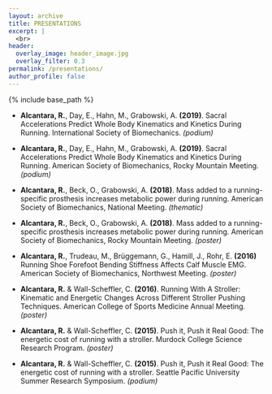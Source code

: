 ```yaml
---
layout: archive
title: PRESENTATIONS
excerpt: |
  <br>
header:
  overlay_image: header_image.jpg
  overlay_filter: 0.3
permalink: /presentations/
author_profile: false
---
```


{% include base_path %}

<!--- below will turn page into collection, pulling from _presentations folder --->
<!---
{% for post in site.presentations reversed %}
  {% include archive-single.html %}
{% endfor %}
--->

* **Alcantara, R.**, Day, E., Hahn, M., Grabowski, A. **(2019)**. Sacral Accelerations Predict Whole Body Kinematics
and Kinetics During Running. International Society of Biomechanics. *(podium)*

* **Alcantara, R.**, Day, E., Hahn, M., Grabowski, A. **(2019)**. Sacral Accelerations Predict Whole Body Kinematics
and Kinetics During Running. American Society of Biomechanics, Rocky Mountain Meeting. *(podium)*

* **Alcantara, R.**, Beck, O., Grabowski, A. **(2018)**. Mass added to a running-specific prosthesis increases
metabolic power during running. American Society of Biomechanics, National Meeting. *(thematic)*

* **Alcantara, R.**, Beck, O., Grabowski, A. **(2018)**. Mass added to a running-specific prosthesis increases
metabolic power during running. American Society of Biomechanics, Rocky Mountain Meeting. *(poster)*

* **Alcantara, R.**, Trudeau, M., Brüggemann, G., Hamill, J., Rohr, E. **(2016)** Running Shoe Forefoot Bending
Stiffness Affects Calf Muscle EMG. American Society of Biomechanics, Northwest Meeting. *(poster)*

* **Alcantara, R.** & Wall-Scheffler, C. **(2016)**. Running With A Stroller: Kinematic and Energetic Changes Across
Different Stroller Pushing Techniques. American College of Sports Medicine Annual Meeting. *(poster)*

* **Alcantara, R.** & Wall-Scheffler, C. **(2015)**. Push it, Push it Real Good: The energetic cost of running with a
stroller. Murdock College Science Research Program. *(poster)*

* **Alcantara, R.** & Wall-Scheffler, C. **(2015)**. Push it, Push it Real Good: The energetic cost of running with a
stroller. Seattle Pacific University Summer Research Symposium. *(podium)*
